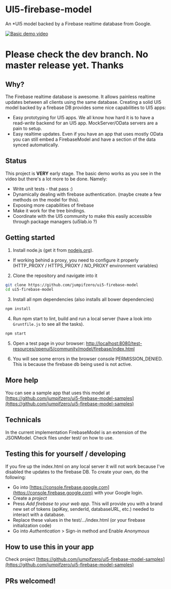 # UI5-firebase-model

An *UI5 model backed by a Firebase realtime database from Google.

[![Basic demo video](https://img.youtube.com/vi/MsanBYsAeR4/0.jpg)](https://www.youtube.com/watch?v=MsanBYsAeR4)

# Please check the dev branch. No master release yet. Thanks


## Why?

The Firebase realtime database is awesome. It allows painless realtime updates between all clients using the same database.
Creating a solid UI5 model backed by a firebase DB provides some nice capabilities to UI5 apps:
 - Easy prototyping for UI5 apps. We all know how hard it is to have a read-_write_ backend for an UI5 app. MockServer/OData servers are a pain to setup.
 - Easy realtime updates. Even if you have an app that uses mostly OData you can still embed a FirebaseModel and have a section of the data synced automatically.
 
## Status

This project is **VERY** early stage. The basic demo works as you see in the video but there's a lot more to be done. Namely:
 - Write unit tests - that pass :)
 - Dynamically dealing with firebase authentication. (maybe create a few methods on the model for this).
 - Exposing more capabilities of firebase
 - Make it work for the tree bindings.
 - Coordinate with the UI5 community to make this easily accessible through package managers (ui5lab.io ?)
 

## Getting started

1. Install node.js (get it from [nodejs.org](http://nodejs.org/)).
 * If working behind a proxy, you need to configure it properly (HTTP_PROXY / HTTPS_PROXY / NO_PROXY environment variables)

2. Clone the repository and navigate into it
```sh
git clone https://github.com/jumpifzero/ui5-firebase-model
cd ui5-firebase-model
```
3. Install all npm dependencies (also installs all bower dependencies)
```sh
npm install
```

4. Run npm start to lint, build and run a local server (have a look into `Gruntfile.js` to see all the tasks).
```sh
npm start
```

5. Open a test page in your browser: [http://localhost:8080/test-resources/openui5/community/model/firebase/index.html](http://localhost:8080/test-resources/openui5/community/model/firebase/index.html)

6. You will see some errors in the browser console PERMISSION_DENIED. This is because the firebase db being used is not active.

## More help
You can see a sample app that uses this model at [https://github.com/jumpifzero/ui5-firebase-model-samples](https://github.com/jumpifzero/ui5-firebase-model-samples)

## Technicals

In the current implementation FirebaseModel is an extension of the JSONModel. 
Check files under test/ on how to use.

## Testing this for yourself / developing
If you fire up the index.html on any local server it will not work because I've disabled the updates to the firebase DB. To create your own, do the following:
 - Go into [https://console.firebase.google.com](https://console.firebase.google.com) with your Google login.
 - Create a _project_
 - Press _Add firebase to your web app_. This will provide you with a brand new set of tokens (apiKey, senderId, databaseURL, etc.) needed to interact with a database.
 - Replace these values in the test/.../index.html (or your firebase initialization code)
 - Go into _Authentication_ > Sign-in method and Enable _Anonymous_
 

## How to use this in your app
Check project [https://github.com/jumpifzero/ui5-firebase-model-samples](https://github.com/jumpifzero/ui5-firebase-model-samples)

## PRs welcomed!
